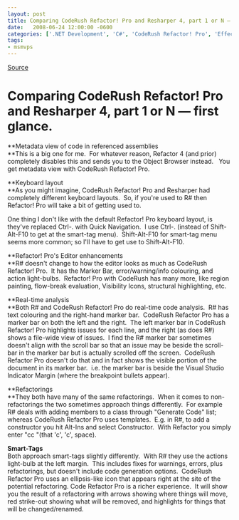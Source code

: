 ```yaml
---
layout: post
title: Comparing CodeRush Refactor! Pro and Resharper 4, part 1 or N — first glance.
date:   2008-06-24 12:00:00 -0600
categories: ['.NET Development', 'C#', 'CodeRush Refactor! Pro', 'EffectiveIoC', 'Resharper', 'Software Development']
tags:
- msmvps
---
```

[Source](http://blogs.msmvps.com/peterritchie/2008/06/25/comparing-coderush-refactor-pro-and-resharper-4-part-1-or-n-first-glance/ "Permalink to Comparing CodeRush Refactor! Pro and Resharper 4, part 1 or N — first glance.")

# Comparing CodeRush Refactor! Pro and Resharper 4, part 1 or N — first glance.

**Metadata view of code in referenced assemblies  
**This is a big one for me.  For whatever reason, Refactor 4 (and prior) completely disables this and sends you to the Object Browser instead.   You get metadata view with CodeRush Refactor! Pro.  

**Keyboard layout  
**As you might imagine, CodeRush Refactor! Pro and Resharper had completely different keyboard layouts.  So, if you're used to R# then Refactor! Pro will take a bit of getting used to.

One thing I don't like with the default Refactor! Pro keyboard layout, is they've replaced Ctrl-. with Quick Navigation.  I use Ctrl-. (instead of Shift-Alt-F10 to get at the smart-tag menu).  Shift-Alt-F10 for smart-tag menu seems more common; so I'll have to get use to Shift-Alt-F10.

**Refactor! Pro's Editor enhancements  
**R# doesn't change to how the editor looks as much as CodeRush Refactor! Pro.  It has the Marker Bar, error/warning/info colouring, and action light-bulbs.  Refactor! Pro with CodeRush has many more, like region painting, flow-break evaluation, Visibility Icons, structural highlighting, etc. 

**Real-time analysis  
**Both R# and CodeRush Refactor! Pro do real-time code analysis.  R# has text colouring and the right-hand marker bar.  CodeRush Refactor Pro has a marker bar on both the left and the right.  The left marker bar in CodeRush Refactor! Pro highlights issues for each line, and the right (as does R#) shows a file-wide view of issues.  I find the R# marker bar sometimes doesn't align with the scroll bar so that an issue may be beside the scroll-bar in the marker bar but is actually scrolled off the screen.  CodeRush Refactor Pro doesn't do that and in fact shows the visible portion of the document in its marker bar.  i.e. the marker bar is beside the Visual Studio Indicator Margin (where the breakpoint bullets appear).

**Refactorings  
**They both have many of the same refactorings.  When it comes to non-refactorings the two sometimes approach things differently.  For example R# deals with adding members to a class through "Generate Code" list; whereas CodeRush Refactor Pro uses templates.  E.g. in R#, to add a constructor you hit Alt-Ins and select Constructor.  With Refactor you simply enter "cc "(that 'c', 'c', space).

**Smart-Tags**  
Both approach smart-tags slightly differently.  With R# they use the actions light-bulb at the left margin.  This includes fixes for warnings, errors, plus refactorings, but doesn't include code generation options.  CodeRush Refactor Pro uses an ellipsis-like icon that appears right at the site of the potential refactoring. Code Refactor Pro is a richer experience.  It will show you the result of a refactoring with arrows showing where things will move, red strike-out showing what will be removed, and highlights for things that will be changed/renamed.   

